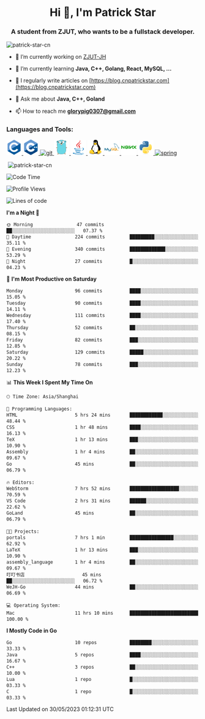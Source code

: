 <h1 align="center">Hi 👋, I'm Patrick Star</h1>
<h3 align="center">A student from ZJUT, who wants to be a fullstack developer.</h3>

<p align="left"> <img src="https://komarev.com/ghpvc/?username=patrick-star-cn&label=Profile%20views&color=0e75b6&style=flat" alt="patrick-star-cn" /> </p>

- 🔭 I’m currently working on [ZJUT-JH](https://github.com/zjutjh)

- 🌱 I’m currently learning **Java, C++, Golang, React, MySQL, ...**

- 📝 I regularly write articles on [https://blog.cnpatrickstar.com](https://blog.cnpatrickstar.com)

- 💬 Ask me about **Java, C++, Goland**

- 📫 How to reach me **glorypig0307@gmail.com**


<h3 align="left">Languages and Tools:</h3>
<p align="left"> 
  <a href="https://www.cprogramming.com/" target="_blank" rel="noreferrer"> 
    <img src="https://raw.githubusercontent.com/devicons/devicon/master/icons/c/c-original.svg" alt="c" width="40" height="40"/> 
  </a> 
  <a href="https://www.w3schools.com/cpp/" target="_blank" rel="noreferrer"> 
    <img src="https://raw.githubusercontent.com/devicons/devicon/master/icons/cplusplus/cplusplus-original.svg" alt="cplusplus" width="40" height="40"/> 
  </a> 
  <a href="https://git-scm.com/" target="_blank" rel="noreferrer"> 
    <img src="https://www.vectorlogo.zone/logos/git-scm/git-scm-icon.svg" alt="git" width="40" height="40"/> 
  </a> 
  <a href="https://golang.org" target="_blank" rel="noreferrer"> 
    <img src="https://raw.githubusercontent.com/devicons/devicon/master/icons/go/go-original.svg" alt="go" width="40" height="40"/> 
  </a> 
  <a href="https://www.java.com" target="_blank" rel="noreferrer"> 
    <img src="https://raw.githubusercontent.com/devicons/devicon/master/icons/java/java-original.svg" alt="java" width="40" height="40"/> 
  </a> 
  <a href="https://www.linux.org/" target="_blank" rel="noreferrer"> 
    <img src="https://raw.githubusercontent.com/devicons/devicon/master/icons/linux/linux-original.svg" alt="linux" width="40" height="40"/> 
  </a> 
  <a href="https://www.mysql.com/" target="_blank" rel="noreferrer"> 
    <img src="https://raw.githubusercontent.com/devicons/devicon/master/icons/mysql/mysql-original-wordmark.svg" alt="mysql" width="40" height="40"/> 
  </a> 
  <a href="https://www.nginx.com" target="_blank" rel="noreferrer"> 
    <img src="https://raw.githubusercontent.com/devicons/devicon/master/icons/nginx/nginx-original.svg" alt="nginx" width="40" height="40"/> 
  </a> 
  <a href="https://www.python.org" target="_blank" rel="noreferrer"> 
    <img src="https://raw.githubusercontent.com/devicons/devicon/master/icons/python/python-original.svg" alt="python" width="40" height="40"/> 
  </a> 
  <a href="https://spring.io/" target="_blank" rel="noreferrer"> 
    <img src="https://www.vectorlogo.zone/logos/springio/springio-icon.svg" alt="spring" width="40" height="40"/> 
  </a>
</p>

<p>&nbsp;<img align="center" src="https://github-readme-stats.vercel.app/api?username=patrick-star-cn&show_icons=true&locale=en" alt="patrick-star-cn" /></p>

<!--START_SECTION:waka-->
![Code Time](http://img.shields.io/badge/Code%20Time-268%20hrs%2039%20mins-blue)

![Profile Views](http://img.shields.io/badge/Profile%20Views-3-blue)

![Lines of code](https://img.shields.io/badge/From%20Hello%20World%20I%27ve%20Written-5.9%20million%20lines%20of%20code-blue)

**I'm a Night 🦉** 

```text
🌞 Morning                47 commits          ██░░░░░░░░░░░░░░░░░░░░░░░   07.37 % 
🌆 Daytime                224 commits         █████████░░░░░░░░░░░░░░░░   35.11 % 
🌃 Evening                340 commits         █████████████░░░░░░░░░░░░   53.29 % 
🌙 Night                  27 commits          █░░░░░░░░░░░░░░░░░░░░░░░░   04.23 % 
```
📅 **I'm Most Productive on Saturday** 

```text
Monday                   96 commits          ████░░░░░░░░░░░░░░░░░░░░░   15.05 % 
Tuesday                  90 commits          ████░░░░░░░░░░░░░░░░░░░░░   14.11 % 
Wednesday                111 commits         ████░░░░░░░░░░░░░░░░░░░░░   17.40 % 
Thursday                 52 commits          ██░░░░░░░░░░░░░░░░░░░░░░░   08.15 % 
Friday                   82 commits          ███░░░░░░░░░░░░░░░░░░░░░░   12.85 % 
Saturday                 129 commits         █████░░░░░░░░░░░░░░░░░░░░   20.22 % 
Sunday                   78 commits          ███░░░░░░░░░░░░░░░░░░░░░░   12.23 % 
```


📊 **This Week I Spent My Time On** 

```text
🕑︎ Time Zone: Asia/Shanghai

💬 Programming Languages: 
HTML                     5 hrs 24 mins       ████████████░░░░░░░░░░░░░   48.44 % 
CSS                      1 hr 48 mins        ████░░░░░░░░░░░░░░░░░░░░░   16.13 % 
TeX                      1 hr 13 mins        ███░░░░░░░░░░░░░░░░░░░░░░   10.90 % 
Assembly                 1 hr 4 mins         ██░░░░░░░░░░░░░░░░░░░░░░░   09.67 % 
Go                       45 mins             ██░░░░░░░░░░░░░░░░░░░░░░░   06.79 % 

🔥 Editors: 
WebStorm                 7 hrs 52 mins       ██████████████████░░░░░░░   70.59 % 
VS Code                  2 hrs 31 mins       ██████░░░░░░░░░░░░░░░░░░░   22.62 % 
GoLand                   45 mins             ██░░░░░░░░░░░░░░░░░░░░░░░   06.79 % 

🐱‍💻 Projects: 
portals                  7 hrs 1 min         ████████████████░░░░░░░░░   62.92 % 
LaTeX                    1 hr 13 mins        ███░░░░░░░░░░░░░░░░░░░░░░   10.90 % 
assembly_language        1 hr 4 mins         ██░░░░░░░░░░░░░░░░░░░░░░░   09.67 % 
叮叮书店                     45 mins             ██░░░░░░░░░░░░░░░░░░░░░░░   06.72 % 
WeJH-Go                  44 mins             ██░░░░░░░░░░░░░░░░░░░░░░░   06.69 % 

💻 Operating System: 
Mac                      11 hrs 10 mins      █████████████████████████   100.00 % 
```

**I Mostly Code in Go** 

```text
Go                       10 repos            ████████░░░░░░░░░░░░░░░░░   33.33 % 
Java                     5 repos             ████░░░░░░░░░░░░░░░░░░░░░   16.67 % 
C++                      3 repos             ██░░░░░░░░░░░░░░░░░░░░░░░   10.00 % 
Lua                      1 repo              █░░░░░░░░░░░░░░░░░░░░░░░░   03.33 % 
C                        1 repo              █░░░░░░░░░░░░░░░░░░░░░░░░   03.33 % 
```




 Last Updated on 30/05/2023 01:12:31 UTC
<!--END_SECTION:waka-->